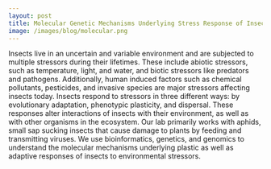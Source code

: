 ```yaml
---
layout: post
title: Molecular Genetic Mechanisms Underlying Stress Response of Insects
image: /images/blog/molecular.png
---
```


Insects live in an uncertain and variable environment and are subjected to multiple stressors during their lifetimes. These include abiotic stressors, such as temperature, light, and water, and biotic stressors like predators and pathogens. Additionally, human induced factors such as chemical pollutants, pesticides, and invasive species are major stressors affecting insects today. Insects respond to stressors in three different ways: by evolutionary adaptation, phenotypic plasticity, and dispersal. These responses alter interactions of insects with their environment, as well as with other organisms in the ecosystem. Our lab primarily works with aphids, small sap sucking insects that cause damage to plants by feeding and transmitting viruses. We use bioinformatics, genetics, and genomics to understand the molecular mechanisms underlying plastic as well as adaptive responses of insects to environmental stressors. 
